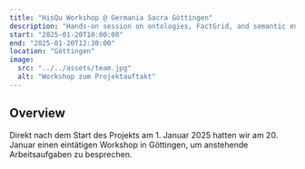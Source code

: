 ```yaml
---
title: "HisQu Workshop @ Germania Sacra Göttingen"
description: "Hands-on session on ontologies, FactGrid, and semantic enrichment."
start: "2025-01-20T10:00:00"
end: "2025-01-20T12:30:00"
location: "Göttingen"
image:
  src: "../../assets/team.jpg"
  alt: "Workshop zum Projektauftakt"
---
```


## Overview
Direkt nach dem Start des Projekts am 1. Januar 2025 hatten wir am 20. Januar einen eintätigen Workshop in Göttingen, 
um anstehende Arbeitsaufgaben zu besprechen.